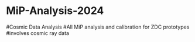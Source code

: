 # MiP-Analysis-2024
#Cosmic Data Analysis
#All MiP analysis and calibration for ZDC prototypes 
#involves cosmic ray data
